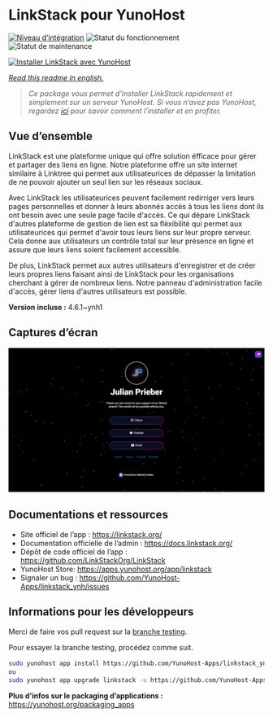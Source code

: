 <!--
N.B.: This README was automatically generated by https://github.com/YunoHost/apps/tree/master/tools/README-generator
It shall NOT be edited by hand.
-->

# LinkStack pour YunoHost

[![Niveau d’intégration](https://dash.yunohost.org/integration/linkstack.svg)](https://dash.yunohost.org/appci/app/linkstack) ![Statut du fonctionnement](https://ci-apps.yunohost.org/ci/badges/linkstack.status.svg) ![Statut de maintenance](https://ci-apps.yunohost.org/ci/badges/linkstack.maintain.svg)

[![Installer LinkStack avec YunoHost](https://install-app.yunohost.org/install-with-yunohost.svg)](https://install-app.yunohost.org/?app=linkstack)

*[Read this readme in english.](./README.md)*

> *Ce package vous permet d’installer LinkStack rapidement et simplement sur un serveur YunoHost.
Si vous n’avez pas YunoHost, regardez [ici](https://yunohost.org/#/install) pour savoir comment l’installer et en profiter.*

## Vue d’ensemble

LinkStack est une plateforme unique qui offre solution éfficace pour gérer et partager des liens en ligne. Notre plateforme offre un site internet similaire à Linktree qui permet aux utilisateurices de dépasser la limitation de ne pouvoir ajouter un seul lien sur les réseaux sociaux.

Avec LinkStack les utilisateurices peuvent facilement redirriger vers leurs pages personnelles et donner à leurs abonnés accès à tous les liens dont ils ont besoin avec une seule page facile d'accès. Ce qui dépare LinkStack d'autres plateforme de gestion de lien est sa fléxibilité qui permet aux utilisateurices qui permet d'avoir tous leurs liens sur leur propre serveur. Cela donne aux utilisateurs un contrôle total sur leur présence en ligne et assure que leurs liens soient facilement accessible.

De plus, LinkStack permet aux autres utilisateurs d'enregistrer et de créer leurs propres liens faisant ainsi de LinkStack pour les organisations cherchant à gérer de nombreux liens. Notre panneau d'administration facile d'accès, gérer liens d'autres utilisateurs est possible.


**Version incluse :** 4.6.1~ynh1

## Captures d’écran

![Capture d’écran de LinkStack](./doc/screenshots/preview.png)

## Documentations et ressources

* Site officiel de l’app : <https://linkstack.org/>
* Documentation officielle de l’admin : <https://docs.linkstack.org/>
* Dépôt de code officiel de l’app : <https://github.com/LinkStackOrg/LinkStack>
* YunoHost Store: <https://apps.yunohost.org/app/linkstack>
* Signaler un bug : <https://github.com/YunoHost-Apps/linkstack_ynh/issues>

## Informations pour les développeurs

Merci de faire vos pull request sur la [branche testing](https://github.com/YunoHost-Apps/linkstack_ynh/tree/testing).

Pour essayer la branche testing, procédez comme suit.

``` bash
sudo yunohost app install https://github.com/YunoHost-Apps/linkstack_ynh/tree/testing --debug
ou
sudo yunohost app upgrade linkstack -u https://github.com/YunoHost-Apps/linkstack_ynh/tree/testing --debug
```

**Plus d’infos sur le packaging d’applications :** <https://yunohost.org/packaging_apps>